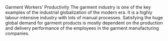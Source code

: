 Garment Workers' Productivity
The garment industry is one of the key examples of the industrial globalization of the modern era. It is a highly labour-intensive industry with lots of manual processes. Satisfying the huge global demand for garment products is mostly dependent on the production and delivery performance of the employees in the garment manufacturing companies.
